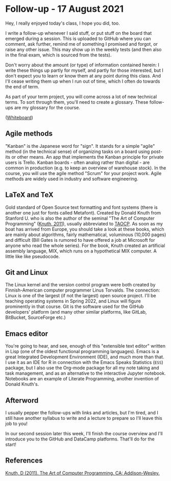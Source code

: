 
# Follow-up - 17 August 2021

Hey, I really enjoyed today's class, I hope you did, too.

I write a follow-up whenever I said stuff, or put stuff on the
board that emerged during a session. This is uploaded to GitHub
where you can comment, ask further, remind me of something I
promised and forgot, or raise any other issue. This may show up in
the weekly tests (and then also in the final exam, which is
sourced from the tests).

Don't worry about the amount (or type) of information contained
herein: I write these things up partly for myself, and partly for
those interested, but I don't expect you to learn or know them at
any point during this class. And I'll cease writing them up when I
run out of time, which I often do towards the end of term.

As part of your term project, you will come across a lot of new
technical terms. To sort through them, you'll need to create a
glossary. These follow-ups are my glossary for the course.

([Whiteboard](https://drive.google.com/file/d/14GruRbuXnLwofI_6nj8yIAC8P6atYD8I/view?usp=sharing))


## Agile methods

"Kanban" is the Japanese word for "sign". It stands for a simple
"agile" method (in the technical sense) of organizing tasks on a
board using post-its or other means. An app that implements the
Kanban principle for private users is Trello. Kanban boards -
often analog rather than digital - are common in production
(e.g. to keep an overview of warehouse stock). In the course, you
will use the agile method "Scrum" for your project work. Agile
methods are widely used in industry and software engineering.


## LaTeX and TeX

Gold standard of Open Source text formatting and font systems
(there is another one just for fonts called Metafont). Created by
Donald Knuth from Stanford U. who is also the author of the
seminal "The Art of Computer Programming" ([Knuth, 2011](#orge527c17)), usually
abbreviated to [TAOCP](https://www-cs-faculty.stanford.edu/~knuth/taocp.html). As soon as my boat has arrived from Europe,
you should take a look at these books, which are mainly about
algorithms, fairly mathematical, voluminous (10,000 pages) and
difficult (Bill Gates is rumored to have offered a job at
Microsoft for anyone who read the whole series). For the book,
Knuth created an artificial assembly language, MIX, which runs on
a hypothetical MIX computer. A little like like pseudocode.


## Git and Linux

The Linux kernel and the version control program were both
created by Finnish-American computer programmer Linus
Torvalds. The connection: Linux is one of the largest (if not the
largest) open source project. I'll be teaching operating systems
in Spring 2022, and Linux will figure prominently in that
course. Git is the software used for the GitHub developers'
platform (and many other similar platforms, like GitLab,
BitBucket, SourceForge etc.)


## Emacs editor

You're going to hear, and see, enough of this "extensible text
editor" written in Lisp (one of the oldest functional programming
languages). Emacs is a great Integrated Development Environment
(IDE), and much more than that. I use it as an IDE for R in
connection with the Emacs Speaks Statistics (`ESS`) package, but
I also use the Org-mode package for all my note taking and task
management, and as an alternative to the interactive Jupyter
notebook. Notebooks are an example of Literate Programming,
another invention of Donald Knuth's.


## Afterword

I usually pepper the follow-ups with links and articles, but I'm
tired, and I still have another syllabus to write and a lecture
to prepare so I'll leave this job to you!

In our second session later this week, I'll finish the course
overview and I'll introduce you to the GitHub and DataCamp
platforms. That'll do for the start!


## References

<a id="orge527c17"></a> [Knuth, D (2011). The Art of Computer
Programming. CA: Addison-Wesley.](https://www.amazon.com/Computer-Programming-Volumes-1-4A-Boxed/dp/0321751043)

